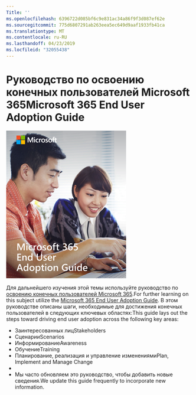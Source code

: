 ```yaml
---
Title: ''
ms.openlocfilehash: 6396722d085bf6c9e831ac34a86f9f3d087ef62e
ms.sourcegitcommit: 775d6807291ab263eea5ec649d9aaf1933fb41ca
ms.translationtype: MT
ms.contentlocale: ru-RU
ms.lasthandoff: 04/23/2019
ms.locfileid: "32055438"
---
```

# <a name="microsoft-365-end-user-adoption-guide"></a><span data-ttu-id="3ecff-102">Руководство по освоению конечных пользователей Microsoft 365</span><span class="sxs-lookup"><span data-stu-id="3ecff-102">Microsoft 365 End User Adoption Guide</span></span>

![Руководство по внедрению Microsoft 365](media/m365euguide.png)

<span data-ttu-id="3ecff-104">Для дальнейшего изучения этой темы используйте руководство по [освоению конечных пользователей Microsoft 365](https://aka.ms/adoptionguide).</span><span class="sxs-lookup"><span data-stu-id="3ecff-104">For further learning on this subject utilize the [Microsoft 365 End User Adoption Guide](https://aka.ms/adoptionguide).</span></span> <span data-ttu-id="3ecff-105">В этом руководстве описаны шаги, необходимые для достижения конечных пользователей в следующих ключевых областях:</span><span class="sxs-lookup"><span data-stu-id="3ecff-105">This guide lays out the steps toward driving end user adoption across the following key areas:</span></span>

- <span data-ttu-id="3ecff-106">Заинтересованных лиц</span><span class="sxs-lookup"><span data-stu-id="3ecff-106">Stakeholders</span></span>
- <span data-ttu-id="3ecff-107">Сценарии</span><span class="sxs-lookup"><span data-stu-id="3ecff-107">Scenarios</span></span>
- <span data-ttu-id="3ecff-108">Информирование</span><span class="sxs-lookup"><span data-stu-id="3ecff-108">Awareness</span></span>
- <span data-ttu-id="3ecff-109">Обучение</span><span class="sxs-lookup"><span data-stu-id="3ecff-109">Training</span></span> 
- <span data-ttu-id="3ecff-110">Планирование, реализация и управление изменениями</span><span class="sxs-lookup"><span data-stu-id="3ecff-110">Plan, Implement and Manage Change</span></span>
- 
- <span data-ttu-id="3ecff-111">Мы часто обновляем это руководство, чтобы добавить новые сведения.</span><span class="sxs-lookup"><span data-stu-id="3ecff-111">We update this guide frequently to incorporate new information.</span></span>